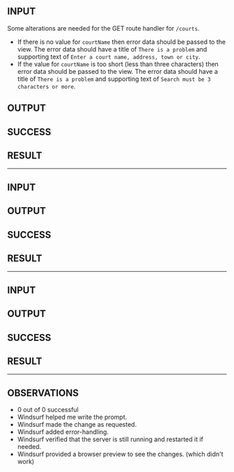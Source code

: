 ## INPUT
Some alterations are needed for the GET route handler for `/courts`.

* If there is no value for `courtName` then error data should be passed to the view. The error data should have a title of `There is a problem` and supporting text of `Enter a court name, address, town or city`.
* If the value for `courtName` is too short (less than three characters) then error data should be passed to the view. The error data should have a title of `There is a problem` and supporting text of `Search must be 3 characters or more`.

## OUTPUT


## SUCCESS


## RESULT


-----

## INPUT


## OUTPUT


## SUCCESS


## RESULT


-----

## INPUT


## OUTPUT


## SUCCESS


## RESULT


-----

## OBSERVATIONS
* 0 out of 0 successful
* Windsurf helped me write the prompt.
* Windsurf made the change as requested.
* Windsurf added error-handling.
* Windsurf verified that the server is still running and restarted it if needed.
* Windsurf provided a browser preview to see the changes. (which didn't work)

